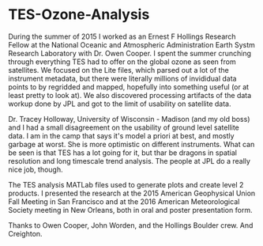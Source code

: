 # TES-Ozone-Analysis

During the summer of 2015 I worked as an Ernest F Hollings Research Fellow at the National Oceanic and Atmospheric Administration Earth Systm Research Laboratory with Dr. Owen Cooper. I spent the summer crunching through everything TES had to offer on the global ozone as seen from satellites. We focused on the Lite files, which parsed out a lot of the instrument metadata, but there were literally millions of invididual data points to by regridded and mapped, hopefully into something useful (or at least pretty to look at). We also discovered processing artifacts of the data workup done by JPL and got to the limit of usability on satellite data. 

Dr. Tracey Holloway, University of Wisconsin - Madison (and my old boss) and I had a small disagreement on the usability of ground level satellite data. I am in the camp that says it's model a priori at best, and mostly garbage at worst. She is more optimistic on different instruments. What can be seen is that TES has a lot going for it, but thar be dragons in spatial resolution and long timescale trend analysis. The people at JPL do a really nice job, though. 

The TES analysis MATLab files used to generate plots and create level 2 products. I presented the research at the 2015 American Geophysical Union Fall Meeting in San Francisco and at the 2016 American Meteorological Society meeting in New Orleans, both in oral and poster presentation form. 

Thanks to Owen Cooper, John Worden, and the Hollings Boulder crew. And Creighton. 
